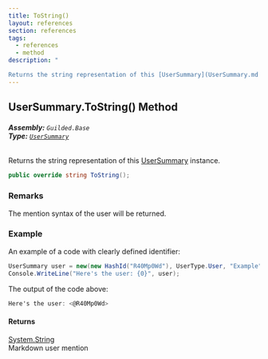 ```yaml
---
title: ToString()
layout: references
section: references
tags:
  - references
  - method
description: "

Returns the string representation of this [UserSummary](UserSummary.md 'Guilded.Base.Users.UserSummary') instance."
---
```


## UserSummary.ToString() Method
###### **Assembly:** `Guilded.Base`<br/>**Type:** [`UserSummary`](UserSummary.md 'Guilded.Base.Users.UserSummary')

Returns the string representation of this [UserSummary](UserSummary.md 'Guilded.Base.Users.UserSummary') instance.

```csharp
public override string ToString();
```

### Remarks
  
The mention syntax of the user will be returned.

### Example
  
An example of a code with clearly defined identifier:  
  
```csharp  
UserSummary user = new(new HashId("R40Mp0Wd"), UserType.User, "Example");  
Console.WriteLine("Here's the user: {0}", user);  
```  
  
The output of the code above:  
  
```csharp  
Here's the user: <@R40Mp0Wd>  
```

#### Returns
[System.String](https://docs.microsoft.com/en-us/dotnet/api/System.String 'System.String')  
Markdown user mention